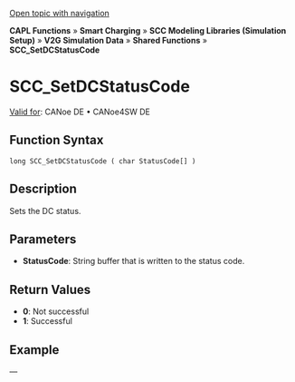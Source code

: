 [Open topic with navigation](../../../../../CANoeDEFamily.htm#Topics/CAPLFunctions/SmartCharging/Functions/CAPLfunctionSCCSetDCStatusCode.md)

**CAPL Functions** » **Smart Charging** » **SCC Modeling Libraries (Simulation Setup)** » **V2G Simulation Data** » **Shared Functions** » **SCC_SetDCStatusCode**

# SCC_SetDCStatusCode

[Valid for](../../../Shared/FeatureAvailability.md):  CANoe DE • CANoe4SW DE

## Function Syntax

```plaintext
long SCC_SetDCStatusCode ( char StatusCode[] )
```

## Description

Sets the DC status.

## Parameters

- **StatusCode**: String buffer that is written to the status code.

## Return Values

- **0**: Not successful
- **1**: Successful

## Example

—
